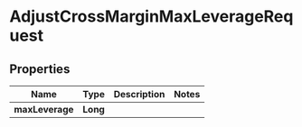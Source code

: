 

# AdjustCrossMarginMaxLeverageRequest


## Properties

| Name | Type | Description | Notes |
|------------ | ------------- | ------------- | -------------|
|**maxLeverage** | **Long** |  |  |



